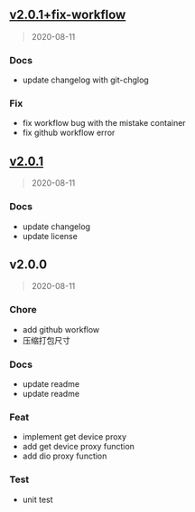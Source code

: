 
<a name="v2.0.1+fix-workflow"></a>
## [v2.0.1+fix-workflow](https://github.com/csdntm/dio_proxy_plugin/compare/v2.0.1...v2.0.1+fix-workflow)

> 2020-08-11

### Docs

* update changelog with git-chglog

### Fix

* fix workflow bug  with the mistake container
* fix github workflow error


<a name="v2.0.1"></a>
## [v2.0.1](https://github.com/csdntm/dio_proxy_plugin/compare/v2.0.0...v2.0.1)

> 2020-08-11

### Docs

* update changelog
* update license


<a name="v2.0.0"></a>
## v2.0.0

> 2020-08-11

### Chore

* add github workflow
* 压缩打包尺寸

### Docs

* update readme
* update readme

### Feat

* implement get device proxy
* add get device proxy function
* add dio proxy function

### Test

* unit test

